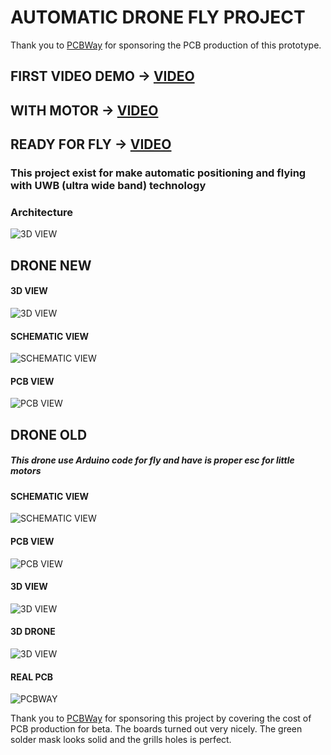 # AUTOMATIC DRONE FLY PROJECT

Thank you to [PCBWay](https://www.pcbway.com/) for sponsoring the PCB production of this prototype.

## FIRST VIDEO DEMO -> [VIDEO](https://youtube.com/shorts/m3bDPPfCCp4?feature=share)

## WITH MOTOR -> [VIDEO](https://youtube.com/shorts/Sa2Nf204R9k?feature=share)

## READY FOR FLY -> [VIDEO](https://www.youtube.com/shorts/XvAniwky4LE?feature=share)

### This project exist for make automatic positioning and flying with UWB (ultra wide band) technology

### Architecture

![3D VIEW](struct.png)

## DRONE NEW
#### 3D VIEW

![3D VIEW](new_drone/3d.PNG)

#### SCHEMATIC VIEW

![SCHEMATIC VIEW](new_drone/schematic.PNG)

#### PCB VIEW

![PCB VIEW](new_drone/pcb.PNG)

## DRONE OLD

##### This drone use Arduino code for fly and have is proper esc for little motors

#### SCHEMATIC VIEW

![SCHEMATIC VIEW](drone/schematic_pcb.png?raw=true)

#### PCB VIEW

![PCB VIEW](drone/pcb.png?raw=true)

#### 3D VIEW

![3D VIEW](drone/3d_pcb.png?raw=true)

#### 3D DRONE

![3D VIEW](drone/drone_3D.png?raw=true)

#### REAL PCB 

![PCBWAY](drone/pcbway.jpg?raw=true)

Thank you to [PCBWay](https://www.pcbway.com/) for sponsoring this project by covering the cost of PCB production for beta. The boards turned out very nicely. The green solder mask looks solid and the grills holes is perfect.